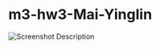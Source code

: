 # m3-hw3-Mai-Yinglin
![Screenshot Description](photo/Screenshot%202025-01-31%20at%201.45.27 PM.png)
